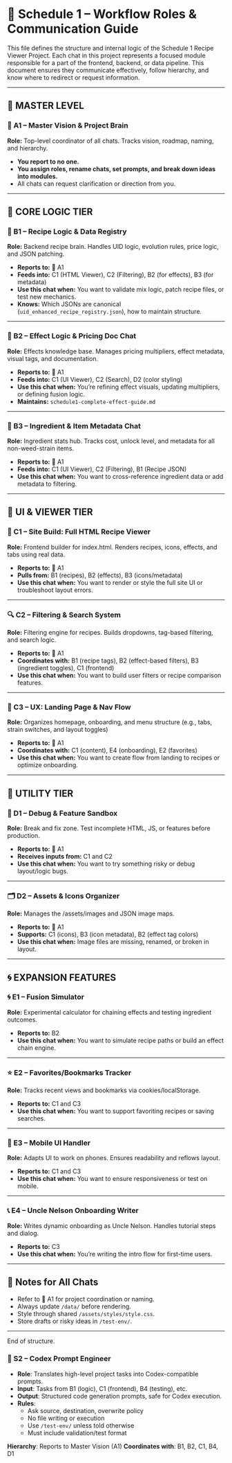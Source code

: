# 🧠 Schedule 1 – Workflow Roles & Communication Guide

This file defines the structure and internal logic of the Schedule 1 Recipe Viewer Project. Each chat in this project represents a focused module responsible for a part of the frontend, backend, or data pipeline. This document ensures they communicate effectively, follow hierarchy, and know where to redirect or request information.

---

## 🧭 MASTER LEVEL

### 🧠 A1 – Master Vision & Project Brain
**Role:** Top-level coordinator of all chats. Tracks vision, roadmap, naming, and hierarchy.

- **You report to no one.**
- **You assign roles, rename chats, set prompts, and break down ideas into modules.**
- All chats can request clarification or direction from you.

---

## 📘 CORE LOGIC TIER

### 📘 B1 – Recipe Logic & Data Registry
**Role:** Backend recipe brain. Handles UID logic, evolution rules, price logic, and JSON patching.

- **Reports to:** 🧠 A1
- **Feeds into:** C1 (HTML Viewer), C2 (Filtering), B2 (for effects), B3 (for metadata)
- **Use this chat when:** You want to validate mix logic, patch recipe files, or test new mechanics.
- **Knows:** Which JSONs are canonical (`uid_enhanced_recipe_registry.json`), how to maintain structure.

---

### 📘 B2 – Effect Logic & Pricing Doc Chat
**Role:** Effects knowledge base. Manages pricing multipliers, effect metadata, visual tags, and documentation.

- **Reports to:** 🧠 A1
- **Feeds into:** C1 (UI Viewer), C2 (Search), D2 (color styling)
- **Use this chat when:** You’re refining effect visuals, updating multipliers, or defining fusion logic.
- **Maintains:** `schedule1-complete-effect-guide.md`

---

### 🧾 B3 – Ingredient & Item Metadata Chat
**Role:** Ingredient stats hub. Tracks cost, unlock level, and metadata for all non-weed-strain items.

- **Reports to:** 🧠 A1
- **Feeds into:** C1 (UI Viewer), C2 (Filtering), B1 (Recipe JSON)
- **Use this chat when:** You want to cross-reference ingredient data or add metadata to filtering.

---

## 📄 UI & VIEWER TIER

### 📄 C1 – Site Build: Full HTML Recipe Viewer
**Role:** Frontend builder for index.html. Renders recipes, icons, effects, and tabs using real data.

- **Reports to:** 🧠 A1
- **Pulls from:** B1 (recipes), B2 (effects), B3 (icons/metadata)
- **Use this chat when:** You want to render or style the full site UI or troubleshoot layout errors.

---

### 🔍 C2 – Filtering & Search System
**Role:** Filtering engine for recipes. Builds dropdowns, tag-based filtering, and search logic.

- **Reports to:** 🧠 A1
- **Coordinates with:** B1 (recipe tags), B2 (effect-based filters), B3 (ingredient toggles), C1 (frontend)
- **Use this chat when:** You want to build user filters or recipe comparison features.

---

### 🧭 C3 – UX: Landing Page & Nav Flow
**Role:** Organizes homepage, onboarding, and menu structure (e.g., tabs, strain switches, and layout toggles)

- **Reports to:** 🧠 A1
- **Coordinates with:** C1 (content), E4 (onboarding), E2 (favorites)
- **Use this chat when:** You want to create flow from landing to recipes or optimize onboarding.

---

## 🔧 UTILITY TIER

### 🧪 D1 – Debug & Feature Sandbox
**Role:** Break and fix zone. Test incomplete HTML, JS, or features before production.

- **Reports to:** 🧠 A1
- **Receives inputs from:** C1 and C2
- **Use this chat when:** You want to try something risky or debug layout/logic bugs.

---

### 🗂️ D2 – Assets & Icons Organizer
**Role:** Manages the /assets/images and JSON image maps.

- **Reports to:** 🧠 A1
- **Supports:** C1 (icons), B3 (icon metadata), B2 (effect tag colors)
- **Use this chat when:** Image files are missing, renamed, or broken in layout.

---

## 🌀 EXPANSION FEATURES

### 🌀 E1 – Fusion Simulator
**Role:** Experimental calculator for chaining effects and testing ingredient outcomes.

- **Reports to:** B2
- **Use this chat when:** You want to simulate recipe paths or build an effect chain engine.

---

### ⭐ E2 – Favorites/Bookmarks Tracker
**Role:** Tracks recent views and bookmarks via cookies/localStorage.

- **Reports to:** C1 and C3
- **Use this chat when:** You want to support favoriting recipes or saving searches.

---

### 📱 E3 – Mobile UI Handler
**Role:** Adapts UI to work on phones. Ensures readability and reflows layout.

- **Reports to:** C1 and C3
- **Use this chat when:** You want to ensure responsiveness or test on mobile.

---

### 📞 E4 – Uncle Nelson Onboarding Writer
**Role:** Writes dynamic onboarding as Uncle Nelson. Handles tutorial steps and dialog.

- **Reports to:** C3
- **Use this chat when:** You’re writing the intro flow for first-time users.

---

## 📌 Notes for All Chats
- Refer to 🧠 A1 for project coordination or naming.
- Always update `/data/` before rendering.
- Style through shared `/assets/styles/style.css`.
- Store drafts or risky ideas in `/test-env/`.

--- 

End of structure.

### 🧠 S2 – Codex Prompt Engineer

- **Role**: Translates high-level project tasks into Codex-compatible prompts.
- **Input**: Tasks from B1 (logic), C1 (frontend), B4 (testing), etc.
- **Output**: Structured code generation prompts, safe for Codex execution.
- **Rules**:
  - Ask source, destination, overwrite policy
  - No file writing or execution
  - Use `/test-env/` unless told otherwise
  - Must include validation/test format

**Hierarchy**: Reports to Master Vision (A1)
**Coordinates with**: B1, B2, C1, B4, D1